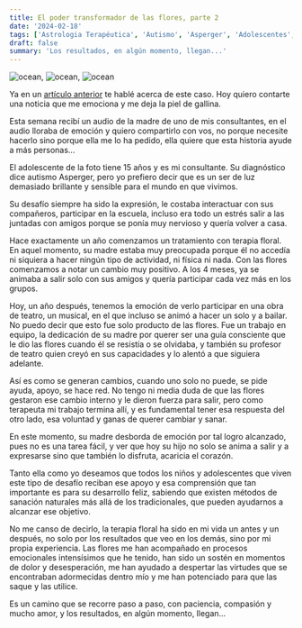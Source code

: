 ```yaml
---
title: El poder transformador de las flores, parte 2
date: '2024-02-18'
tags: ['Astrologia Terapéutica', 'Autismo', 'Asperger', 'Adolescentes', 'Flores de Bach']
draft: false
summary: 'Los resultados, en algún momento, llegan...'
---
```


<Image alt="ocean" src="/static/images/Blog/c1.jpg" width={240} height={330} />, <Image alt="ocean" src="/static/images/Blog/c2.jpg" width={240} height={330} />, <Image alt="ocean" src="/static/images/Blog/c3.jpg" width={240} height={330} />

Ya en un [artículo anterior](https://www.alquimistaespiritual.es/blog/articulos/el%20poder%20transformador%20de%20las%20flores) te hablé acerca de este caso. Hoy quiero contarte una noticia que me emociona y me deja la piel de gallina.

Esta semana recibí un audio de la madre de uno de mis consultantes, en el audio lloraba de emoción y quiero compartirlo con vos, no porque necesite hacerlo sino porque ella me lo ha pedido, ella quiere que esta historia ayude a más personas...

El adolescente de la foto tiene 15 años y es mi consultante. Su diagnóstico dice autismo Asperger, pero yo prefiero decir que es un ser de luz demasiado brillante y sensible para el mundo en que vivimos.

Su desafío siempre ha sido la expresión, le costaba interactuar con sus compañeros, participar en la escuela, incluso era todo un estrés salir a las juntadas con amigos porque se ponía muy nervioso y quería volver a casa.

Hace exactamente un año comenzamos un tratamiento con terapia floral. En aquel momento, su madre estaba muy preocupada porque él no accedía ni siquiera a hacer ningún tipo de actividad, ni física ni nada. Con las flores comenzamos a notar un cambio muy positivo. A los 4 meses, ya se animaba a salir solo con sus amigos y quería participar cada vez más en los grupos.

Hoy, un año después, tenemos la emoción de verlo participar en una obra de teatro, un musical, en el que incluso se animó a hacer un solo y a bailar. No puedo decir que esto fue solo producto de las flores. Fue un trabajo en equipo, la dedicación de su madre por querer ser una guía consciente que le dio las flores cuando él se resistía o se olvidaba, y también su profesor de teatro quien creyó en sus capacidades y lo alentó a que siguiera adelante.

Así es como se generan cambios, cuando uno solo no puede, se pide ayuda, apoyo, se hace red. No tengo ni media duda de que las flores gestaron ese cambio interno y le dieron fuerza para salir, pero como terapeuta mi trabajo termina allí, y es fundamental tener esa respuesta del otro lado, esa voluntad y ganas de querer cambiar y sanar.

En este momento, su madre desborda de emoción por tal logro alcanzado, pues no es una tarea fácil, y ver que hoy su hijo no solo se anima a salir y a expresarse sino que también lo disfruta, acaricia el corazón.

Tanto ella como yo deseamos que todos los niños y adolescentes que viven este tipo de desafío reciban ese apoyo y esa comprensión que tan importante es para su desarrollo feliz, sabiendo que existen métodos de sanación naturales más allá de los tradicionales, que pueden ayudarnos a alcanzar ese objetivo.

No me canso de decirlo, la terapia floral ha sido en mi vida un antes y un después, no solo por los resultados que veo en los demás, sino por mi propia experiencia. Las flores me han acompañado en procesos emocionales intensísimos que he tenido, han sido un sostén en momentos de dolor y desesperación, me han ayudado a despertar las virtudes que se encontraban adormecidas dentro mío y me han potenciado para que las saque y las utilice.

Es un camino que se recorre paso a paso, con paciencia, compasión y mucho amor, y los resultados, en algún momento, llegan...
